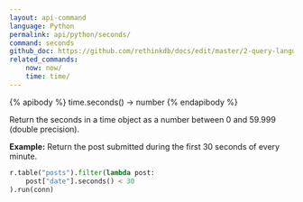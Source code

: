 ```yaml
---
layout: api-command 
language: Python
permalink: api/python/seconds/
command: seconds 
github_doc: https://github.com/rethinkdb/docs/edit/master/2-query-language/api/python/dates-and-times/seconds.md
related_commands:
    now: now/
    time: time/
---
```


{% apibody %}
time.seconds() → number
{% endapibody %}

Return the seconds in a time object as a number between 0 and 59.999 (double precision).

__Example:__ Return the post submitted during the first 30 seconds of every minute.

```py
r.table("posts").filter(lambda post:
    post["date"].seconds() < 30
).run(conn)
```


